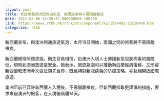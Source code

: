 ```yaml
---
layout: post
title: 新西蘭和澳洲設旅遊氣泡　兩國旅客將不需隔離檢疫
date: 2021-04-06 13:59:57.000000000 +08:00
link: https://news.rthk.hk/rthk/ch/component/k2/1584402-20210406.htm
categories: rthk
---
```


新西蘭宣布，與澳洲開通旅遊氣泡，本月19日開始，兩國之間的旅客將不需隔離檢疫。

新西蘭總理阿德恩說，衛生官員相信，由澳洲入境人士傳播新型冠狀病毒的風險低，現時到澳洲旅遊是安全。她表示，旅遊氣泡可以推動新西蘭經濟復蘇，又形容新西蘭和澳洲今次做法領先世界，既維持對新冠病毒的防控策略，亦互相開放國際旅遊。

澳洲早前已容許新西蘭人入境後，不需隔離檢疫，但新西蘭採取更謹慎的措施，要求來自澳洲的旅客，在入境後隔離14天。
